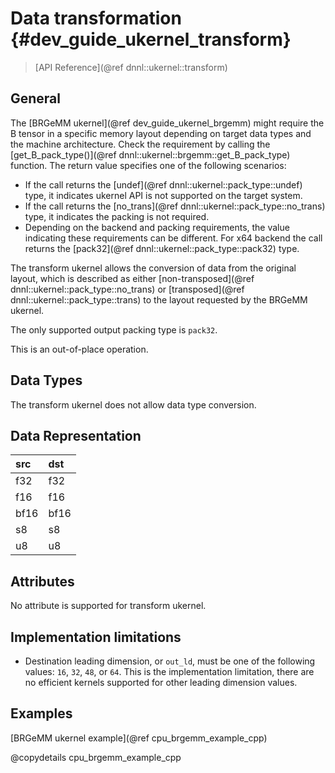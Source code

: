 Data transformation {#dev_guide_ukernel_transform}
=======================================

>
> [API Reference](@ref dnnl::ukernel::transform)
>

## General

The [BRGeMM ukernel](@ref dev_guide_ukernel_brgemm) might require the B tensor
in a specific memory layout depending on target data types and the machine
architecture. Check the requirement by calling the
[get_B_pack_type()](@ref dnnl::ukernel::brgemm::get_B_pack_type) function.
The return value specifies one of the following scenarios:
* If the call returns the [undef](@ref dnnl::ukernel::pack_type::undef) type, it
  indicates ukernel API is not supported on the target system.
* If the call returns the [no_trans](@ref dnnl::ukernel::pack_type::no_trans)
  type, it indicates the packing is not required.
* Depending on the backend and packing requirements, the value indicating these
  requirements can be different. For x64 backend the call returns the
  [pack32](@ref dnnl::ukernel::pack_type::pack32) type.

The transform ukernel allows the conversion of data from the original layout,
which is described as either
[non-transposed](@ref dnnl::ukernel::pack_type::no_trans) or
[transposed](@ref dnnl::ukernel::pack_type::trans) to the layout requested by
the BRGeMM ukernel.

The only supported output packing type is `pack32`.

This is an out-of-place operation.

## Data Types

The transform ukernel does not allow data type conversion.

## Data Representation

| src  | dst  |
|:-----|:-----|
| f32  | f32  |
| f16  | f16  |
| bf16 | bf16 |
| s8   | s8   |
| u8   | u8   |

## Attributes

No attribute is supported for transform ukernel.

## Implementation limitations

- Destination leading dimension, or `out_ld`, must be one of the following
  values: `16`, `32`, `48`, or `64`. This is the implementation limitation,
  there are no efficient kernels supported for other leading dimension values.

## Examples

[BRGeMM ukernel example](@ref cpu_brgemm_example_cpp)

@copydetails cpu_brgemm_example_cpp
